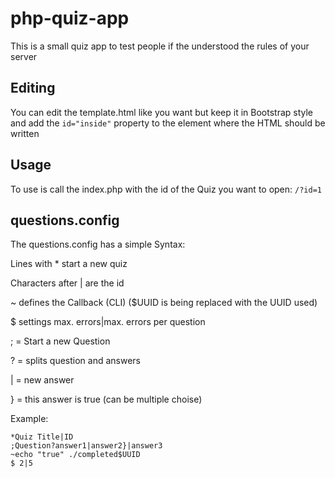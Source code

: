 # php-quiz-app
This is a small quiz app to test people if the understood the rules of your server
## Editing
You can edit the template.html like you want but keep it in Bootstrap style and add the ```id="inside"``` property to the element where the HTML should be written
## Usage
To use is call the index.php with the id of the Quiz you want to open: ```/?id=1```
## questions.config
The questions.config has a simple Syntax:

Lines with * start a new quiz

Characters after | are the id

~ defines the Callback (CLI) ($UUID is being replaced with the UUID used)

$ settings max. errors|max. errors per question

; = Start a new Question

? = splits question and answers

| = new answer

} = this answer is true (can be multiple choise)


Example:
```
*Quiz Title|ID
;Question?answer1|answer2}|answer3
~echo "true" ./completed$UUID
$ 2|5
```
